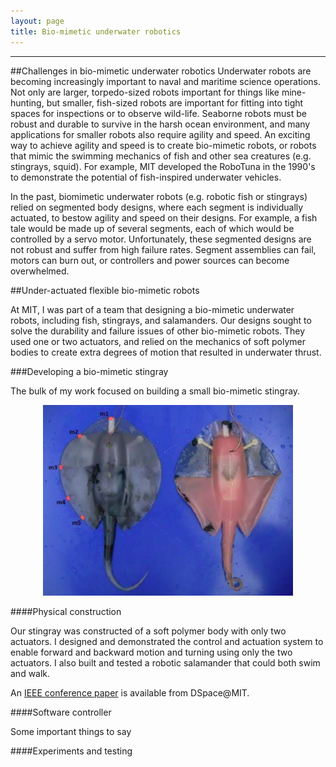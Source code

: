 ```yaml
---
layout: page
title: Bio-mimetic underwater robotics
---
```


***

##Challenges in bio-mimetic underwater robotics
Underwater robots are becoming increasingly important to naval and maritime science operations. Not only are larger, torpedo-sized robots important for things like mine-hunting, but smaller, fish-sized robots are important for fitting into tight spaces for inspections or to observe wild-life. Seaborne robots must be robust and durable to survive in the harsh ocean environment, and many applications for smaller robots also require agility and speed. An exciting way to achieve agility and speed is to create bio-mimetic robots, or robots that mimic the swimming mechanics of fish and other sea creatures (e.g. stingrays, squid). For example, MIT developed the RoboTuna in the 1990's to demonstrate the potential of fish-inspired underwater vehicles.

In the past, biomimetic underwater robots (e.g. robotic fish or stingrays) relied on segmented body designs, where each segment is individually actuated, to bestow agility and speed on their designs. For example, a fish tale would be made up of several segments, each of which would be controlled by a servo motor. Unfortunately, these segmented designs are not robust and suffer from high failure rates. Segment assemblies can fail, motors can burn out, or controllers and power sources can become overwhelmed.

##Under-actuated flexible bio-mimetic robots

At MIT, I was part of a team that designing a bio-mimetic underwater robots, including fish, stingrays, and salamanders. Our designs sought to solve the durability and failure issues of other bio-mimetic robots. They used one or two actuators, and relied on the mechanics of soft polymer bodies to create extra degrees of motion that resulted in underwater thrust.

###Developing a bio-mimetic stingray

The bulk of my work focused on building a small bio-mimetic stingray.

<p align="center">
<img src="/images/2016-01-05-stingray.png" alt="Bio-mimetic stingrays." width="400">
</p>

####Physical construction

Our stingray was constructed of a soft polymer body with only two actuators. I designed and demonstrated the control and actuation system to enable forward and backward motion and turning using only the two actuators. I also built and tested a robotic salamander that could both swim and walk.

An [IEEE conference paper](https://dspace.mit.edu/handle/1721.1/79685) is available from DSpace@MIT.

####Software controller

Some important things to say

####Experiments and testing

###
